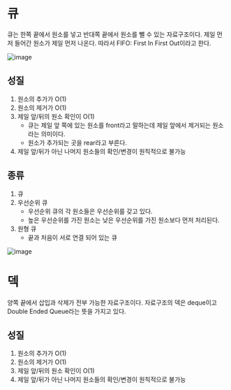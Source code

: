 # 큐

큐는 한쪽 끝에서 원소를 넣고 반대쪽 끝에서 원소를 뺄 수 있는 자료구조이다. 제일 먼저 들어간 원소가 제일 먼저 나온다. 따라서 FIFO: First In First Out이라고 한다.

![image](https://user-images.githubusercontent.com/28949165/113994885-b4be1200-9890-11eb-92d9-7a6c9aa75d74.png)

## 성질
1. 원소의 추가가 O(1)
2. 원소의 제거가 O(1)
3. 제일 앞/뒤의 원소 확인이 O(1)
   - 큐는 제일 앞 쪽에 있는 원소를 front라고 말하는데 제일 앞에서 제거되는 원소라는 의미이다.
   - 원소가 추가되는 곳을 rear라고 부른다.
4. 제일 앞/뒤가 아닌 나머지 원소들의 확인/변경이 원칙적으로 불가능

## 종류

1. 큐
2. 우선순위 큐
   - 우선순위 큐의 각 원소들은 우선순위를 갖고 있다.
   - 높은 우선순위를 가진 원소는 낮은 우선순위를 가진 원소보다 먼저 처리된다.
3. 원형 큐
   - 끝과 처음이 서로 연결 되어 있는 큐

![image](https://user-images.githubusercontent.com/28949165/113259393-08b47e00-9308-11eb-979e-fe292ad508ca.png)

# 덱

양쪽 끝에서 삽입과 삭제가 전부 가능한 자료구조이다. 자료구조의 덱은 deque이고 Double Ended Queue라는 뜻을 가지고 있다.

## 성질

1. 원소의 추가가 O(1)
2. 원소의 제거가 O(1)
3. 제일 앞/뒤의 원소 확인이 O(1)
4. 제일 앞/뒤가 아닌 나머지 원소들의 확인/변경이 원칙적으로 불가능